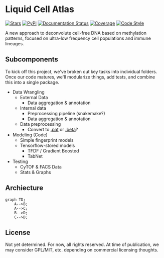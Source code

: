 # Liquid Cell Atlas

[![Stars](https://img.shields.io/github/stars/semenko/liquid-cell-atlas?logo=GitHub&color=yellow)](https://github.com/semenko/liquid-cell-atlas/stargazers)
[![PyPI](https://img.shields.io/pypi/v/liquid-cell-atlas.svg)](https://pypi.org/project/liquid-cell-atlas)
[![Documentation Status](https://readthedocs.org/projects/liquid-cell-atlas/badge/?version=latest)](https://scvi.readthedocs.io/en/stable/?badge=stable)
[![Coverage](https://codecov.io/gh/semenko/liquid-cell-atlas/branch/main/graph/badge.svg)](https://codecov.io/gh/semenko/liquid-cell-atlas)
[![Code
Style](https://img.shields.io/badge/code%20style-black-000000.svg)](https://github.com/python/black)


A new approach to deconvolute cell-free DNA based on methylation patterns, focused on ultra-low frequency cell populations and immune lineages.

## Subcomponents

To kick off this project, we've broken out key tasks into individual folders. Once our code matures, we'll modularize things, add tests, and combine this into a single package.

* Data Wrangling
    * External Data
        * Data aggregation & annotation
    * Internal data
        * Preprocessing pipeline (snakemake?)
        * Data aggregation & annotation
    * Data preprocessing
        * Convert to [.pat](https://github.com/nloyfer/wgbs_tools/blob/master/docs/pat_format.md) or [.beta](https://github.com/nloyfer/wgbs_tools/blob/master/docs/beta_format.md)?
* Modeling (Code)
    * Simple fingerprint models
    * Tensorflow-stored models
        * TFDF / Gradient Boosted
        * TabNet
* Testing
    * CyTOF & FACS Data
    * Stats & Graphs


## Archiecture

```mermaid
graph TD;
    A-->B;
    A-->C;
    B-->D;
    C-->D;
```


## License

Not yet determined. For now, all rights reserved. At time of publication, we may consider GPL/MIT, etc. depending on commercial licensing thoughts.
